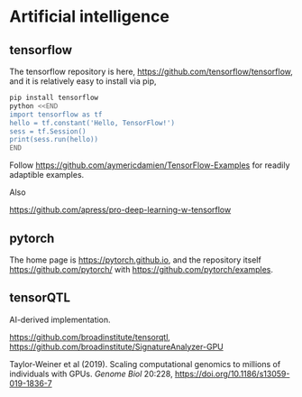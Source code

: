 # Artificial intelligence

## tensorflow

The tensorflow repository is here, https://github.com/tensorflow/tensorflow, and it is relatively easy to install via pip,
```bash
pip install tensorflow
python <<END
import tensorflow as tf
hello = tf.constant('Hello, TensorFlow!')
sess = tf.Session()
print(sess.run(hello))
END
```
Follow https://github.com/aymericdamien/TensorFlow-Examples for readily adaptible examples.

Also

https://github.com/apress/pro-deep-learning-w-tensorflow

## pytorch

The home page is https://pytorch.github.io, and the repository itself https://github.com/pytorch/ with https://github.com/pytorch/examples.

## tensorQTL

AI-derived implementation.

https://github.com/broadinstitute/tensorqtl, https://github.com/broadinstitute/SignatureAnalyzer-GPU

Taylor-Weiner et al (2019). Scaling computational genomics to millions of individuals with GPUs. *Genome Biol* 20:228,
https://doi.org/10.1186/s13059-019-1836-7
